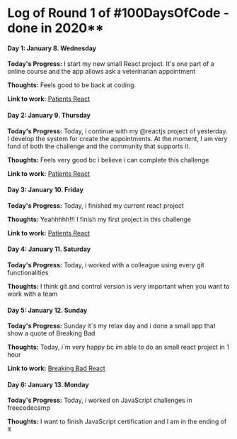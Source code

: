 # Log of Round 1 of #100DaysOfCode - done in 2020**

#### Day 1: January 8. Wednesday
**Today's Progress:** I start my new small React project. It's one part of a online course and the app allows ask a veterinarian appointment 

**Thoughts:**  Feels good to be back at coding.

**Link to work:** [Patients React](https://github.com/alvarotorresc/pacients-hooks-react)

#### Day 2: January 9. Thursday
**Today's Progress:** Today, i continue with my  @reactjs project of yesterday. I develop the system for create the appointments. 
At the moment, I am very fond of both the challenge and the community that supports it. 

**Thoughts:**  Feels very good bc i believe i can complete this challenge

**Link to work:** [Patients React](https://github.com/alvarotorresc/pacients-hooks-react)

#### Day 3: January 10. Friday
**Today's Progress:** Today, i finished my current react project

**Thoughts:**  Yeahhhhh!!! I finish my first project in this challenge

**Link to work:** [Patients React](https://github.com/alvarotorresc/pacients-hooks-react)

#### Day 4: January 11. Saturday
**Today's Progress:** Today, i worked with a colleague using every git functionalities

**Thoughts:**  I think git and control version is very important when you want to work with a team

#### Day 5: January 12. Sunday
**Today's Progress:** Sunday it´s my relax day and i done a small app that show a quote of Breaking Bad

**Thoughts:**  Today, i´m very happy bc im able to do an small react project in 1 hour

**Link to work:** [Breaking Bad React](https://github.com/alvarotorresc/breaking-bad-react)

#### Day 6: January 13. Monday
**Today's Progress:** Today, i worked on JavaScript challenges in freecodecamp

**Thoughts:**  I want to finish JavaScript certification and I am in the ending of it
